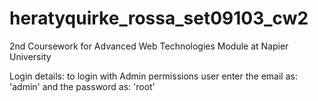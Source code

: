 # heratyquirke_rossa_set09103_cw2

2nd Coursework for Advanced Web Technologies Module at Napier University

Login details: to login with Admin permissions user enter the email as: 'admin' and the password as: 'root'
